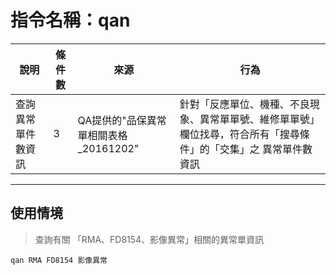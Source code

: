 # 指令名稱：qan

| 說明 | 條件數 | 來源 | 行為 |
| --- | --- | --- | --- |
| 查詢異常單件數資訊 | 3 | QA提供的"品保異常單相關表格_20161202" | 針對「反應單位、機種、不良現象、異常單單號、維修單單號」欄位找尋，符合所有「搜尋條件」的「交集」之 異常單件數資訊|
---

## 使用情境

> 查詢有關 「RMA、FD8154、影像異常」相關的異常單資訊

```
qan RMA FD8154 影像異常
```










